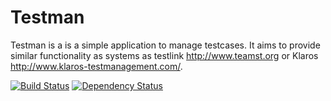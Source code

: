 # Testman

Testman is a is a simple application to manage testcases. It aims to provide similar functionality as systems
as testlink http://www.teamst.org or Klaros http://www.klaros-testmanagement.com/.

[![Build Status](https://secure.travis-ci.org/ralli/testman.png?branch=master)](http://travis-ci.org/ralli/testman)
[![Dependency Status](https://gemnasium.com/seyhunak/twitter-bootstrap-rails.png)](https://gemnasium.com/ralli/testman)

